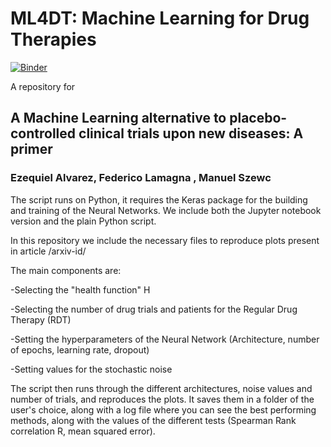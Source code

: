 # ML4DT: Machine Learning for Drug Therapies

[![Binder](https://mybinder.org/badge_logo.svg)](https://mybinder.org/v2/gh/ManuelSzewc/ML4DT/master)

A repository for 

## A Machine Learning alternative to placebo-controlled clinical trials upon new diseases: A primer
### Ezequiel Alvarez, Federico Lamagna , Manuel Szewc

The script runs on Python, it requires the Keras package for the building and training of the Neural Networks.
We include both the Jupyter notebook version and the plain Python script.
 
In this repository we include the necessary files to reproduce plots present in article /arxiv-id/

The main components are:

-Selecting the "health function" H

-Selecting the number of drug trials and patients for the Regular Drug Therapy (RDT)

-Setting the hyperparameters of the Neural Network (Architecture, number of epochs, learning rate, dropout)

-Setting values for the stochastic noise 

The script then runs through the different architectures, noise values and number of trials, and reproduces the plots. It saves them in a folder of the user's choice, along with a log file where you can see the best performing methods, along with the values of the different tests (Spearman Rank correlation R, mean squared error). 

